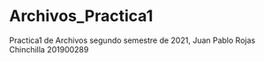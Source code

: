 # Archivos_Practica1
Practica1 de Archivos segundo semestre de 2021, Juan Pablo Rojas Chinchilla 201900289
